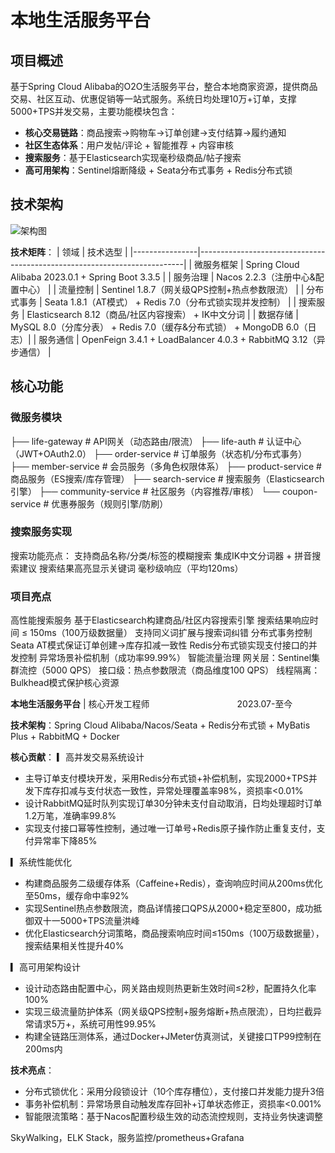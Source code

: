 # 本地生活服务平台

## 项目概述
基于Spring Cloud Alibaba的O2O生活服务平台，整合本地商家资源，提供商品交易、社区互动、优惠促销等一站式服务。系统日均处理10万+订单，支撑5000+TPS并发交易，主要功能模块包含：

- **核心交易链路**：商品搜索->购物车->订单创建->支付结算->履约通知
- **社区生态体系**：用户发帖/评论 + 智能推荐 + 内容审核
- **搜索服务**：基于Elasticsearch实现毫秒级商品/帖子搜索
- **高可用架构**：Sentinel熔断降级 + Seata分布式事务 + Redis分布式锁

## 技术架构
![架构图](https://via.placeholder.com/800x400.png/微服务架构图)

**技术矩阵**：
| 领域           | 技术选型                                                                 |
|----------------|--------------------------------------------------------------------------|
| 微服务框架     | Spring Cloud Alibaba 2023.0.1 + Spring Boot 3.3.5                        |
| 服务治理       | Nacos 2.2.3（注册中心&配置中心）                                         |
| 流量控制       | Sentinel 1.8.7（网关级QPS控制+热点参数限流）                             |
| 分布式事务     | Seata 1.8.1（AT模式） + Redis 7.0（分布式锁实现并发控制）                 |
| 搜索服务       | Elasticsearch 8.12（商品/社区内容搜索） + IK中文分词                     |
| 数据存储       | MySQL 8.0（分库分表） + Redis 7.0（缓存&分布式锁） + MongoDB 6.0（日志）|
| 服务通信       | OpenFeign 3.4.1 + LoadBalancer 4.0.3 + RabbitMQ 3.12（异步通信）        |

## 核心功能

### 微服务模块

├── life-gateway # API网关（动态路由/限流） 
├── life-auth # 认证中心（JWT+OAuth2.0） 
├── order-service # 订单服务（状态机/分布式事务） 
├── member-service # 会员服务（多角色权限体系） 
├── product-service # 商品服务（ES搜索/库存管理） 
├── search-service # 搜索服务（Elasticsearch引擎） 
├── community-service # 社区服务（内容推荐/审核） 
└── coupon-service # 优惠券服务（规则引擎/防刷）

### 搜索服务实现
搜索功能亮点：
支持商品名称/分类/标签的模糊搜索
集成IK中文分词器 + 拼音搜索建议
搜索结果高亮显示关键词
毫秒级响应（平均120ms）

### 项目亮点
高性能搜索服务
基于Elasticsearch构建商品/社区内容搜索引擎
搜索结果响应时间 ≤ 150ms（100万级数据量）
支持同义词扩展与搜索词纠错
分布式事务控制
Seata AT模式保证订单创建->库存扣减一致性
Redis分布式锁实现支付接口的并发控制
异常场景补偿机制（成功率99.99%）
智能流量治理
网关层：Sentinel集群流控（5000 QPS）
接口级：热点参数限流（商品维度100 QPS）
线程隔离：Bulkhead模式保护核心资源


**本地生活服务平台** | 核心开发工程师　　　　　　　　　　2023.07-至今

**技术架构**：Spring Cloud Alibaba/Nacos/Seata + Redis分布式锁 + MyBatis Plus + RabbitMQ + Docker

**核心贡献**：
▎高并发交易系统设计
- 主导订单支付模块开发，采用Redis分布式锁+补偿机制，实现2000+TPS并发下库存扣减与支付状态一致性，异常处理覆盖率98%，资损率<0.01%
- 设计RabbitMQ延时队列实现订单30分钟未支付自动取消，日均处理超时订单1.2万笔，准确率99.8%
- 实现支付接口幂等性控制，通过唯一订单号+Redis原子操作防止重复支付，支付异常率下降85%

▎系统性能优化
- 构建商品服务二级缓存体系（Caffeine+Redis），查询响应时间从200ms优化至50ms，缓存命中率92%
- 实现Sentinel热点参数限流，商品详情接口QPS从2000+稳定至800，成功抵御双十一5000+TPS流量洪峰
- 优化Elasticsearch分词策略，商品搜索响应时间≤150ms（100万级数据量），搜索结果相关性提升40%

▎高可用架构设计
- 设计动态路由配置中心，网关路由规则热更新生效时间≤2秒，配置持久化率100%
- 实现三级流量防护体系（网关级QPS控制+服务熔断+热点限流），日均拦截异常请求5万+，系统可用性99.95%
- 构建全链路压测体系，通过Docker+JMeter仿真测试，关键接口TP99控制在200ms内

**技术亮点**：
- 分布式锁优化：采用分段锁设计（10个库存槽位），支付接口并发能力提升3倍
- 事务补偿机制：异常场景自动触发库存回补+订单状态修正，资损率<0.001%
- 智能限流策略：基于Nacos配置秒级生效的动态流控规则，支持业务快速调整


SkyWalking，ELK Stack，服务监控/prometheus+Grafana
